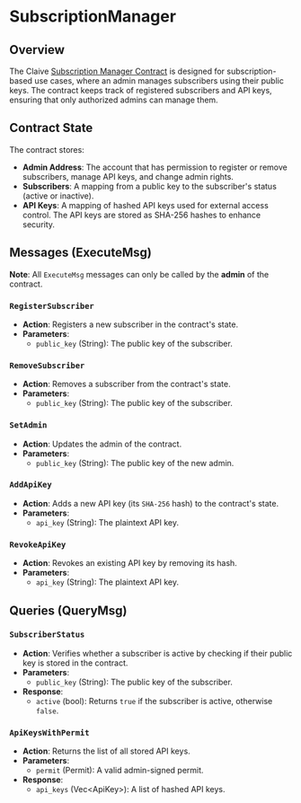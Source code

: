 # SubscriptionManager

## Overview

The Claive [Subscription Manager Contract](https://github.com/scrtlabs/claive-contracts/blob/master/subscription-manager/src/contract.rs) is designed for subscription-based use cases, where an admin manages subscribers using their public keys. The contract keeps track of registered subscribers and API keys, ensuring that only authorized admins can manage them.

## Contract State

The contract stores:

* **Admin Address**: The account that has permission to register or remove subscribers, manage API keys, and change admin rights.
* **Subscribers**: A mapping from a public key to the subscriber's status (active or inactive).
* **API Keys**: A mapping of hashed API keys used for external access control. The API keys are stored as SHA-256 hashes to enhance security.

## Messages (ExecuteMsg)

**Note**: All `ExecuteMsg` messages can only be called by the **admin** of the contract.

### `RegisterSubscriber`&#x20;

* **Action**: Registers a new subscriber in the contract's state.
* **Parameters**:
  * `public_key` (String): The public key of the subscriber.

### `RemoveSubscriber`

* **Action**: Removes a subscriber from the contract's state.
* **Parameters**:
  * `public_key` (String): The public key of the subscriber.

### `SetAdmin`

* **Action**: Updates the admin of the contract.
* **Parameters**:
  * `public_key` (String): The public key of the new admin.

### `AddApiKey`

* **Action**: Adds a new API key (its `SHA-256` hash) to the contract's state.
* **Parameters**:
  * `api_key` (String): The plaintext API key.

### **`RevokeApiKey`**

* **Action**: Revokes an existing API key by removing its hash.
* **Parameters**:
  * `api_key` (String): The plaintext API key.

## Queries (QueryMsg)

### `SubscriberStatus`

* **Action**: Verifies whether a subscriber is active by checking if their public key is stored in the contract.
* **Parameters**:
  * `public_key` (String): The public key of the subscriber.
* **Response**:
  * `active` (bool): Returns `true` if the subscriber is active, otherwise `false`.

### `ApiKeysWithPermit`

* **Action**: Returns the list of all stored API keys.
* **Parameters**:
  * `permit` (Permit): A valid admin-signed permit.
* **Response**:
  * `api_keys` (Vec\<ApiKey>): A list of hashed API keys.

